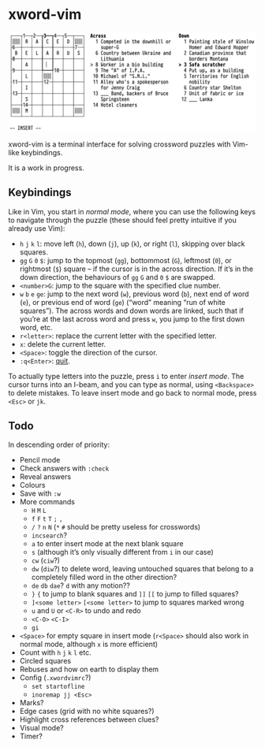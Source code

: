# xword-vim

![Screenshot](screenshot.png)

xword-vim is a terminal interface for solving crossword puzzles with
Vim-like keybindings.

It is a work in progress.

## Keybindings

Like in Vim, you start in *normal mode*, where you can use the following
keys to navigate through the puzzle (these should feel pretty intuitive
if you already use Vim):

- `h` `j` `k` `l`: move left (`h`), down (`j`), up (`k`), or right
  (`l`), skipping over black squares.
- `gg` `G` `0` `$`: jump to the topmost (`gg`), bottommost (`G`),
  leftmost (`0`), or rightmost (`$`) square – if the cursor is in the
  across direction. If it’s in the down direction, the behaviours of
  `gg` `G` and `0` `$` are swapped.
- `<number>G`: jump to the square with the specified clue number.
- `w` `b` `e` `ge`: jump to the next word (`w`), previous word (`b`),
  next end of word (`e`), or previous end of word (`ge`) (“word” meaning
  “run of white squares”). The across words and down words are linked,
  such that if you’re at the last across word and press `w`, you jump to
  the first down word, etc.
- `r<letter>`: replace the current letter with the specified letter.
- `x`: delete the current letter.
- `<Space>`: toggle the direction of the cursor.
- `:q<Enter>`: [quit](https://www.youtube.com/watch?v=TLbfqZBL8t8).

To actually type letters into the puzzle, press `i` to enter *insert
mode*. The cursor turns into an I-beam, and you can type as normal,
using `<Backspace>` to delete mistakes. To leave insert mode and go back
to normal mode, press `<Esc>` or `jk`.

## Todo

In descending order of priority:

- Pencil mode
- Check answers with `:check`
- Reveal answers
- Colours
- Save with `:w`
- More commands
    - `H` `M` `L`
    - `f` `F` `t` `T` `;` `,`
    - `/` `?` `n` `N` (`*` `#` should be pretty useless for crosswords)
    - `incsearch`?
    - `a` to enter insert mode at the next blank square
    - `s` (although it’s only visually different from `i` in our case)
    - `cw` (`ciw`?)
    - `dw` (`diw`?) to delete word, leaving untouched squares that
      belong to a completely filled word in the other direction?
    - `de` `db` `dae`? `d` with any motion??
    - `}` `{` to jump to blank squares and `]]` `[[` to jump to filled
      squares?
    - `]<some letter>` `[<some letter>` to jump to squares marked wrong
    - `u` and `U` or `<C-R>` to undo and redo
    - `<C-O>` `<C-I>`
    - `gi`
- `<Space>` for empty square in insert mode (`r<Space>` should also work
  in normal mode, although `x` is more efficient)
- Count with `h` `j` `k` `l` etc.
- Circled squares
- Rebuses and how on earth to display them
- Config (`.xwordvimrc`?)
    - `set startofline`
    - `inoremap jj <Esc>`
- Marks?
- Edge cases (grid with no white squares?)
- Highlight cross references between clues?
- Visual mode?
- Timer?
